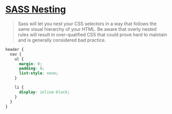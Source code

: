 # [SASS Nesting](https://sass-lang.com/guide/#nesting)

> Sass will let you nest your CSS selectors in a way that follows the same visual hierarchy of your HTML. Be aware that overly nested rules will result in over-qualified CSS that could prove hard to maintain and is generally considered bad practice.

```scss
header {
  nav {
    ul {
      margin: 0;
      padding: 0;
      list-style: none;
    }

    li {
      display: inline-block;
    }
  }
}
```
